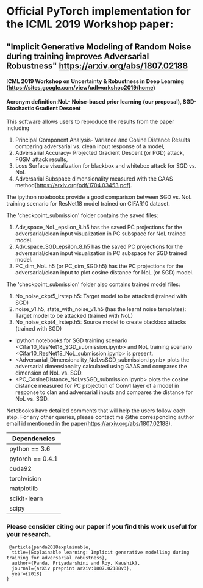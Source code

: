 # Official PyTorch implementation for the ICML 2019 Workshop paper: 
## "Implicit Generative Modeling of Random Noise during training improves Adversarial Robustness" https://arxiv.org/abs/1807.02188

#### ICML 2019 Workshop on Uncertainty & Robustness in Deep Learning (https://sites.google.com/view/udlworkshop2019/home)
#### Acronym definition:NoL- Noise-based prior learning (our proposal), SGD- Stochastic Gradient Descent
This software allows users to reproduce the results from the paper
including 
1) Principal Component Analysis- Variance and Cosine Distance Results comparing adversarial vs. clean input response of a model, 
2) Adversarial Accuracy- Projected Gradient Descent (or PGD) attack, FGSM attack results,
3) Loss Surface visualization for blackbox and whitebox attack for SGD vs. NoL
4) Adversarial Subspace dimensionality measured with the GAAS method[https://arxiv.org/pdf/1704.03453.pdf]. 

The ipython notebooks provide a good comparison between SGD vs. NoL training scenario for ResNet18 model trained on CIFAR10 dataset.

The 'checkpoint_submission' folder contains the saved files:
1) Adv_space_NoL_epsilon_8.h5 has the saved PC projections for the adversarial/clean input visualization in PC subspace for NoL trained model.
2) Adv_space_SGD_epsilon_8.h5 has the saved PC projections for the adversarial/clean input visualization in PC subspace for SGD trained model.
3) PC_dim_NoL.h5 (or PC_dim_SGD.h5) has the PC projections for the adversarial/clean input to plot cosine distance for NoL (or SGD) model.

The 'checkpoint_submission' folder also contains trained model files:
1) No_noise_ckpt5_lrstep.h5: Target model to be attacked (trained with SGD) 
2) noise_v1.h5, state_with_noise_v1.h5 (has the learnt noise templates): Target model to be attacked (trained with NoL) 
3) No_noise_ckpt4_lrstep.h5: Source model to create blackbox attacks (trained with SGD) 

- Ipython notebooks for SGD training scenario <Cifar10_ResNet18_SGD_submission.ipynb> and NoL training scenario <Cifar10_ResNet18_NoL_submission.ipynb> is present. 
- <Adversarial_Dimensionality_NoLvsSGD_submission.ipynb> plots the adversarial dimensionality calculated using GAAS and compares the dimension of NoL vs. SGD.
- <PC_CosineDistance_NoLvsSGD_submission.ipynb> plots the cosine distance measured for PC projection of Conv1 layer of a model in response to clan and adversarial inputs and compares the distance for NoL vs. SGD.

Notebooks have detailed comments that will help the users follow each step. For any other queries, please contact me @the corresponding author email id mentioned in the paper(https://arxiv.org/abs/1807.02188).

 | Dependencies  |
| ------------- |
| python == 3.6     |
| pytorch == 0.4.1     |
| cuda92|
| torchvision|
| matplotlib|
| scikit-learn|
|scipy        |

### Please consider citing our paper if you find this work useful for your research.


```
 @article{panda2018explainable,
  title={Explainable learning: Implicit generative modelling during training for adversarial robustness},
  author={Panda, Priyadarshini and Roy, Kaushik},
  journal={arXiv preprint arXiv:1807.02188v3},
  year={2018}
}
```
